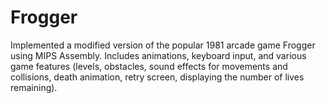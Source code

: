 # Frogger
Implemented a modified version of the popular 1981 arcade game Frogger using MIPS Assembly. Includes animations, keyboard input, and various game features (levels, obstacles, sound effects for movements and collisions, death animation, retry screen, displaying the number of lives remaining).
